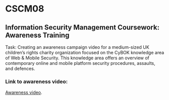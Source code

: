 # CSCM08 
## Information Security Management Coursework: Awareness Training

Task:
Creating an awareness campaign video for a medium-sized UK children’s rights charity organization focused on the CyBOK knowledge area of Web & Mobile Security. This knowledge area offers an overview of contemporary online and mobile platform security procedures, assaults, and defences.

### Link to awareness video: 
[Awareness video](https://swanseauniversity-my.sharepoint.com/:v:/g/personal/2216686_swansea_ac_uk/EaRA75kBCzBAvn9cf0_rE60BZjEMh8naUIcvgsJQxPmL_A?nav=eyJyZWZlcnJhbEluZm8iOnsicmVmZXJyYWxBcHAiOiJPbmVEcml2ZUZvckJ1c2luZXNzIiwicmVmZXJyYWxBcHBQbGF0Zm9ybSI6IldlYiIsInJlZmVycmFsTW9kZSI6InZpZXciLCJyZWZlcnJhbFZpZXciOiJNeUZpbGVzTGlua0NvcHkifX0&e=QTcILi).
